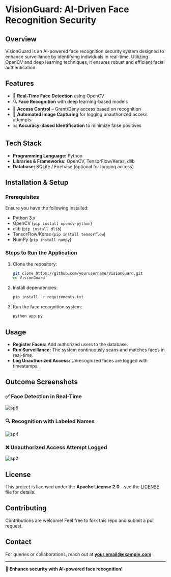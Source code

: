 # **VisionGuard: AI-Driven Face Recognition Security**

## **Overview**
VisionGuard is an AI-powered face recognition security system designed to enhance surveillance by identifying individuals in real-time. Utilizing OpenCV and deep learning techniques, it ensures robust and efficient facial authentication.

## **Features**
- 🚀 **Real-Time Face Detection** using OpenCV
- 🔍 **Face Recognition** with deep learning-based models
- 🔐 **Access Control** – Grant/Deny access based on recognition
- 📸 **Automated Image Capturing** for logging unauthorized access attempts
- 📊 **Accuracy-Based Identification** to minimize false positives

## **Tech Stack**
- **Programming Language:** Python
- **Libraries & Frameworks:** OpenCV, TensorFlow/Keras, dlib
- **Database:** SQLite / Firebase (optional for logging access)

## **Installation & Setup**
### **Prerequisites**
Ensure you have the following installed:
- Python 3.x
- OpenCV (`pip install opencv-python`)
- dlib (`pip install dlib`)
- TensorFlow/Keras (`pip install tensorflow`)
- NumPy (`pip install numpy`)

### **Steps to Run the Application**
1. Clone the repository:
   ```sh
   git clone https://github.com/yourusername/VisionGuard.git
   cd VisionGuard
   ```
2. Install dependencies:
   ```sh
   pip install -r requirements.txt
   ```
3. Run the face recognition system:
   ```sh
   python app.py
   ```

## **Usage**
- **Register Faces:** Add authorized users to the database.
- **Run Surveillance:** The system continuously scans and matches faces in real-time.
- **Log Unauthorized Access:** Unrecognized faces are logged with timestamps.

## **Outcome Screenshots**
### ✅ **Face Detection in Real-Time**
![sp6](https://github.com/user-attachments/assets/e9bce157-c446-4b4b-88a6-76c3c36b078a)


### 🔍 **Recognition with Labeled Names**
![sp4](https://github.com/user-attachments/assets/c0f2872b-f2ee-4c09-84f6-2aa67db5c028)


### ❌ **Unauthorized Access Attempt Logged**
![sp2](https://github.com/user-attachments/assets/558786ed-f341-499a-adc4-31857ba41ad9)


## **License**
This project is licensed under the **Apache License 2.0** - see the [LICENSE](LICENSE) file for details.

## **Contributing**
Contributions are welcome! Feel free to fork this repo and submit a pull request.

## **Contact**
For queries or collaborations, reach out at **your.email@example.com**

---
🚀 **Enhance security with AI-powered face recognition!**
